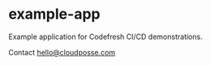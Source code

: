 # example-app

Example application for Codefresh CI/CD demonstrations.

Contact <hello@cloudposse.com>

